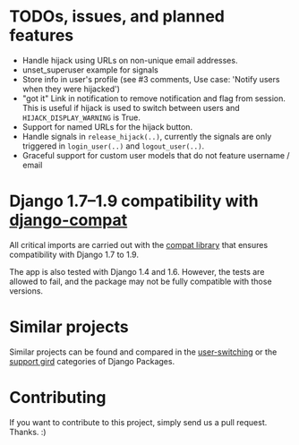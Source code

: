 # TODOs, issues, and planned features
* Handle hijack using URLs on non-unique email addresses.
* unset_superuser example for signals
* Store info in user's profile (see #3 comments, Use case: 'Notify users when they were hijacked')
* "got it" Link in notification to remove notification and flag from session. This is useful if hijack is used to switch between users and ``HIJACK_DISPLAY_WARNING`` is True.
* Support for named URLs for the hijack button.
* Handle signals in ``release_hijack(..)``, currently the signals are only triggered in ``login_user(..)`` and ``logout_user(..)``.
* Graceful support for custom user models that do not feature username / email

# Django 1.7–1.9 compatibility with [django-compat](https://github.com/arteria/django-compat)
All critical imports are carried out with the [compat library](https://github.com/arteria/django-compat) that ensures compatibility with Django 1.7 to 1.9.

The app is also tested with Django 1.4 and 1.6. However, the tests are allowed to fail, and the package may not be fully compatible with those versions.

# Similar projects
Similar projects can be found and compared in the [user-switching](https://www.djangopackages.com/grids/g/user-switching/) or the [support gird](https://www.djangopackages.com/grids/g/support-apps/) categories of Django Packages.


# Contributing
If you want to contribute to this project, simply send us a pull request. Thanks. :)